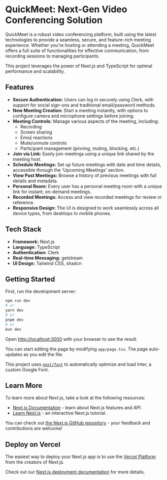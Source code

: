 # QuickMeet: Next-Gen Video Conferencing Solution

QuickMeet is a robust video conferencing platform, built using the latest technologies to provide a seamless, secure, and feature-rich meeting experience. Whether you're hosting or attending a meeting, QuickMeet offers a full suite of functionalities for effective communication, from recording sessions to managing participants.

This project leverages the power of Next.js and TypeScript for optimal performance and scalability.

## Features

- **Secure Authentication:** Users can log in securely using Clerk, with support for social sign-ons and traditional email/password methods.
- **New Meeting Creation:** Start a meeting instantly, with options to configure camera and microphone settings before joining.
- **Meeting Controls:** Manage various aspects of the meeting, including:
  - Recording
  - Screen sharing
  - Emoji reactions
  - Mute/unmute controls
  - Participant management (pinning, muting, blocking, etc.)
- **Join via Link:** Easily join meetings using a unique link shared by the meeting host.
- **Schedule Meetings:** Set up future meetings with date and time details, accessible through the 'Upcoming Meetings' section.
- **View Past Meetings:** Browse a history of previous meetings with full details and metadata.
- **Personal Room:** Every user has a personal meeting room with a unique link for instant, on-demand meetings.
- **Recorded Meetings:** Access and view recorded meetings for review or reference.
- **Responsive Design:** The UI is designed to work seamlessly across all device types, from desktops to mobile phones.

## Tech Stack

- **Framework:** Next.js
- **Language:** TypeScript
- **Authentication:** Clerk
- **Real-time Messaging:** getstream
- **UI Design:** Tailwind CSS, shadcn

## Getting Started

First, run the development server:

```bash
npm run dev
# or
yarn dev
# or
pnpm dev
# or
bun dev
```

Open [http://localhost:3000](http://localhost:3000) with your browser to see the result.

You can start editing the page by modifying `app/page.tsx`. The page auto-updates as you edit the file.

This project uses [`next/font`](https://nextjs.org/docs/basic-features/font-optimization) to automatically optimize and load Inter, a custom Google Font.

## Learn More

To learn more about Next.js, take a look at the following resources:

- [Next.js Documentation](https://nextjs.org/docs) - learn about Next.js features and API.
- [Learn Next.js](https://nextjs.org/learn) - an interactive Next.js tutorial.

You can check out [the Next.js GitHub repository](https://github.com/vercel/next.js/) - your feedback and contributions are welcome!

## Deploy on Vercel

The easiest way to deploy your Next.js app is to use the [Vercel Platform](https://vercel.com/new?utm_medium=default-template&filter=next.js&utm_source=create-next-app&utm_campaign=create-next-app-readme) from the creators of Next.js.

Check out our [Next.js deployment documentation](https://nextjs.org/docs/deployment) for more details.
